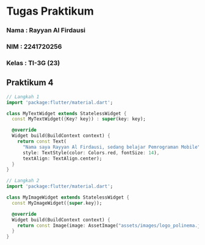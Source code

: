 # Tugas Praktikum
### Nama : Rayyan Al Firdausi
### NIM : 2241720256
### Kelas : TI-3G (23)

## Praktikum 4
```dart
// Langkah 1
import 'package:flutter/material.dart';

class MyTextWidget extends StatelessWidget {
  const MyTextWidget({Key? key}) : super(key: key);

  @override
  Widget build(BuildContext context) {
    return const Text(
      "Nama saya Rayyan Al Firdausi, sedang belajar Pemrograman Mobile",
      style: TextStyle(color: Colors.red, fontSize: 14),
      textAlign: TextAlign.center);
  }
}
```

```dart
// Langkah 2
import 'package:flutter/material.dart';

class MyImageWidget extends StatelessWidget {
  const MyImageWidget({super.key});

  @override
  Widget build(BuildContext context) {
    return const Image(image: AssetImage("assets/images/logo_polinema.jpg"));
  }
}
```